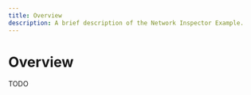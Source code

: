 ```yaml
---
title: Overview
description: A brief description of the Network Inspector Example.
---
```


# Overview

TODO

